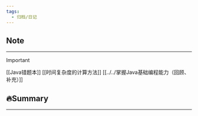 ```yaml
---
tags:
  - 归档/日记
---
```


## Note

---

> [!Important]
> [[Java错题本]]
> [[时间复杂度的计算方法]]
> [[../../掌握Java基础编程能力（回顾、补充）]]

## 🔥Summary

---
